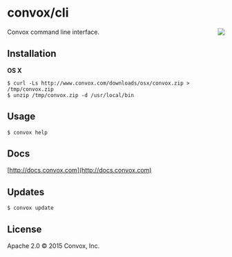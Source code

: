 # convox/cli 

<a href="https://travis-ci.org/convox/cli">
  <img align="right" src="https://travis-ci.org/convox/cli.svg?branch=master">
</a>

Convox command line interface.

## Installation

**OS X**

    $ curl -Ls http://www.convox.com/downloads/osx/convox.zip > /tmp/convox.zip
    $ unzip /tmp/convox.zip -d /usr/local/bin

## Usage

    $ convox help

## Docs

[http://docs.convox.com](http://docs.convox.com)

## Updates

    $ convox update

## License

Apache 2.0 &copy; 2015 Convox, Inc.
